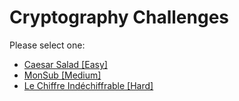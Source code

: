 # Cryptography Challenges

Please select one:
  - [Caesar Salad \[Easy\]](caesar_salad.txt)
  - [MonSub \[Medium\]](monsub_medium.txt)
  - [Le Chiffre Indéchiffrable \[Hard\]](lci_hard.txt)
